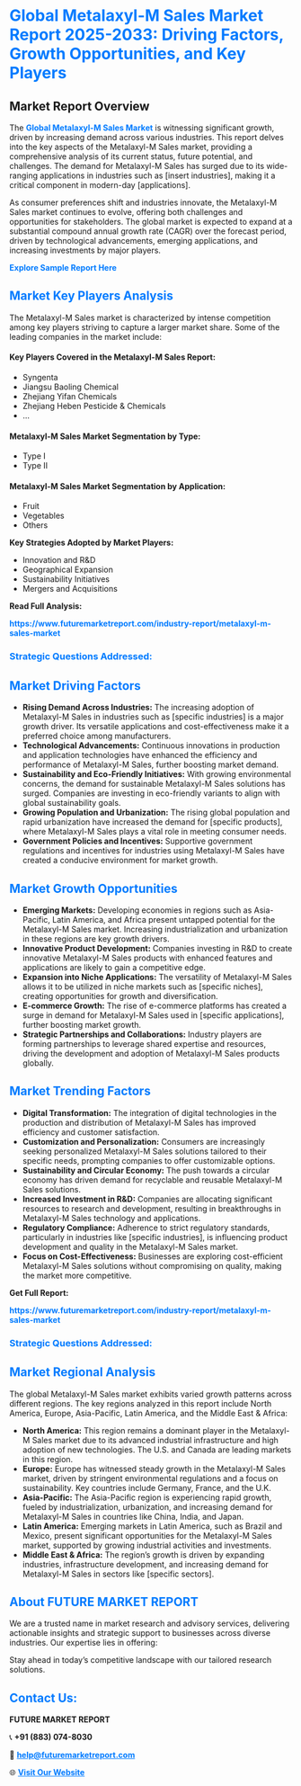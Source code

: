 <h1 style="color: #007BFF;">Global Metalaxyl-M Sales Market Report 2025-2033: Driving Factors, Growth Opportunities, and Key Players</h1>

<section id="overview">
<h2>Market Report Overview</h2>
<p>The <a href="https://www.futuremarketreport.com/industry-report/metalaxyl-m-sales-market" style="color: #007BFF; text-decoration: none;"><strong>Global Metalaxyl-M Sales Market</strong></a> is witnessing significant growth, driven by increasing demand across various industries. This report delves into the key aspects of the Metalaxyl-M Sales market, providing a comprehensive analysis of its current status, future potential, and challenges. The demand for Metalaxyl-M Sales has surged due to its wide-ranging applications in industries such as [insert industries], making it a critical component in modern-day [applications].</p>
<p>As consumer preferences shift and industries innovate, the Metalaxyl-M Sales market continues to evolve, offering both challenges and opportunities for stakeholders. The global market is expected to expand at a substantial compound annual growth rate (CAGR) over the forecast period, driven by technological advancements, emerging applications, and increasing investments by major players.</p>
</section>

<section id="overview">
<p><a href="https://www.futuremarketreport.com/request-sample/reportId=109277" style="color: #007BFF; text-decoration: none;"><strong>Explore Sample Report Here</strong></a></p>
</section>

<section id="key-players">
<h2 style="color: #007BFF;">Market Key Players Analysis</h2>
<p>The Metalaxyl-M Sales market is characterized by intense competition among key players striving to capture a larger market share. Some of the leading companies in the market include:</p>
<h4>Key Players Covered in the Metalaxyl-M Sales Report:</h4>
<ul><li>Syngenta</li><li>Jiangsu Baoling Chemical</li><li>Zhejiang Yifan Chemicals</li><li>Zhejiang Heben Pesticide &amp; Chemicals</li><li>...</li></ul>
<h4>Metalaxyl-M Sales Market Segmentation by Type:</h4>
<ul><li>Type I</li><li>Type II</li></ul>

<h4>Metalaxyl-M Sales Market Segmentation by Application:</h4>
<ul><li>Fruit</li><li>Vegetables</li><li>Others</li></ul>
<p><strong>Key Strategies Adopted by Market Players:</strong></p>
<ul>
<li>Innovation and R&D</li>
<li>Geographical Expansion</li>
<li>Sustainability Initiatives</li>
<li>Mergers and Acquisitions</li>
</ul>
</section>

<section>
<p><strong>Read Full Analysis: </strong></p><a href="https://www.futuremarketreport.com/industry-report/metalaxyl-m-sales-market" style="color: #007BFF; text-decoration: none;"><strong>https://www.futuremarketreport.com/industry-report/metalaxyl-m-sales-market</strong></a>
<h3 style="color: #007BFF;">Strategic Questions Addressed:</h3>
</section>

<section id="driving-factors">
<h2 style="color: #007BFF;">Market Driving Factors</h2>
<ul>
<li><strong>Rising Demand Across Industries:</strong> The increasing adoption of Metalaxyl-M Sales in industries such as [specific industries] is a major growth driver. Its versatile applications and cost-effectiveness make it a preferred choice among manufacturers.</li>
<li><strong>Technological Advancements:</strong> Continuous innovations in production and application technologies have enhanced the efficiency and performance of Metalaxyl-M Sales, further boosting market demand.</li>
<li><strong>Sustainability and Eco-Friendly Initiatives:</strong> With growing environmental concerns, the demand for sustainable Metalaxyl-M Sales solutions has surged. Companies are investing in eco-friendly variants to align with global sustainability goals.</li>
<li><strong>Growing Population and Urbanization:</strong> The rising global population and rapid urbanization have increased the demand for [specific products], where Metalaxyl-M Sales plays a vital role in meeting consumer needs.</li>
<li><strong>Government Policies and Incentives:</strong> Supportive government regulations and incentives for industries using Metalaxyl-M Sales have created a conducive environment for market growth.</li>
</ul>
</section>

<section id="growth-opportunities">
<h2 style="color: #007BFF;">Market Growth Opportunities</h2>
<ul>
<li><strong>Emerging Markets:</strong> Developing economies in regions such as Asia-Pacific, Latin America, and Africa present untapped potential for the Metalaxyl-M Sales market. Increasing industrialization and urbanization in these regions are key growth drivers.</li>
<li><strong>Innovative Product Development:</strong> Companies investing in R&D to create innovative Metalaxyl-M Sales products with enhanced features and applications are likely to gain a competitive edge.</li>
<li><strong>Expansion into Niche Applications:</strong> The versatility of Metalaxyl-M Sales allows it to be utilized in niche markets such as [specific niches], creating opportunities for growth and diversification.</li>
<li><strong>E-commerce Growth:</strong> The rise of e-commerce platforms has created a surge in demand for Metalaxyl-M Sales used in [specific applications], further boosting market growth.</li>
<li><strong>Strategic Partnerships and Collaborations:</strong> Industry players are forming partnerships to leverage shared expertise and resources, driving the development and adoption of Metalaxyl-M Sales products globally.</li>
</ul>
</section>

<section id="trending-factors">
<h2 style="color: #007BFF;">Market Trending Factors</h2>
<ul>
<li><strong>Digital Transformation:</strong> The integration of digital technologies in the production and distribution of Metalaxyl-M Sales has improved efficiency and customer satisfaction.</li>
<li><strong>Customization and Personalization:</strong> Consumers are increasingly seeking personalized Metalaxyl-M Sales solutions tailored to their specific needs, prompting companies to offer customizable options.</li>
<li><strong>Sustainability and Circular Economy:</strong> The push towards a circular economy has driven demand for recyclable and reusable Metalaxyl-M Sales solutions.</li>
<li><strong>Increased Investment in R&D:</strong> Companies are allocating significant resources to research and development, resulting in breakthroughs in Metalaxyl-M Sales technology and applications.</li>
<li><strong>Regulatory Compliance:</strong> Adherence to strict regulatory standards, particularly in industries like [specific industries], is influencing product development and quality in the Metalaxyl-M Sales market.</li>
<li><strong>Focus on Cost-Effectiveness:</strong> Businesses are exploring cost-efficient Metalaxyl-M Sales solutions without compromising on quality, making the market more competitive.</li>
</ul>
</section>

<section>
<p><strong>Get Full Report: </strong></p><a href="https://www.futuremarketreport.com/industry-report/metalaxyl-m-sales-market" style="color: #007BFF; text-decoration: none;"><strong>https://www.futuremarketreport.com/industry-report/metalaxyl-m-sales-market</strong></a>
<h3 style="color: #007BFF;">Strategic Questions Addressed:</h3>
</section>


<section id="regional-analysis">
<h2 style="color: #007BFF;">Market Regional Analysis</h2>
<p>The global Metalaxyl-M Sales market exhibits varied growth patterns across different regions. The key regions analyzed in this report include North America, Europe, Asia-Pacific, Latin America, and the Middle East & Africa:</p>
<ul>
<li><strong>North America:</strong> This region remains a dominant player in the Metalaxyl-M Sales market due to its advanced industrial infrastructure and high adoption of new technologies. The U.S. and Canada are leading markets in this region.</li>
<li><strong>Europe:</strong> Europe has witnessed steady growth in the Metalaxyl-M Sales market, driven by stringent environmental regulations and a focus on sustainability. Key countries include Germany, France, and the U.K.</li>
<li><strong>Asia-Pacific:</strong> The Asia-Pacific region is experiencing rapid growth, fueled by industrialization, urbanization, and increasing demand for Metalaxyl-M Sales in countries like China, India, and Japan.</li>
<li><strong>Latin America:</strong> Emerging markets in Latin America, such as Brazil and Mexico, present significant opportunities for the Metalaxyl-M Sales market, supported by growing industrial activities and investments.</li>
<li><strong>Middle East & Africa:</strong> The region’s growth is driven by expanding industries, infrastructure development, and increasing demand for Metalaxyl-M Sales in sectors like [specific sectors].</li>
</ul>
</section>

<footer>
<h2 style="color: #007BFF;">About FUTURE MARKET REPORT</h2>
<p>We are a trusted name in market research and advisory services, delivering actionable insights and strategic support to businesses across diverse industries. Our expertise lies in offering:</p>

<p>Stay ahead in today’s competitive landscape with our tailored research solutions.</p>

<h2 style="color: #007BFF;">Contact Us:</h2>
<p><strong>FUTURE MARKET REPORT</strong></p>
<p>📞 <strong>+91 (883) 074-8030</strong></p>
<p>📧 <strong><a href="mailto:help@futuremarketreport.com" style="color: #007BFF;">help@futuremarketreport.com</a></strong></p>
<p>🌐 <strong><a href="https://www.futuremarketreport.com/" style="color: #007BFF;">Visit Our Website</a></strong></p>
</footer>